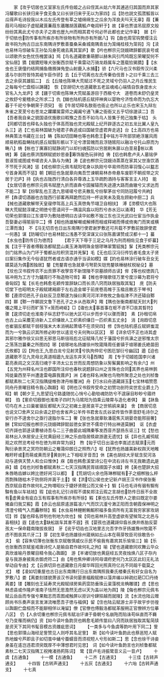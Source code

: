 <!-- { "loadSidebar": true } -->
　　家【攻乎切居也又室家左氏传伯姬之占曰侄其从姑六年其逋逃归其国而弃其家冯驩歌曰长铗归来乎食无鱼又曰长铗归来乎无以为家四】瓜【防也説文孤罛觚皆以瓜得声毛诗投我以木瓜左氏传登有莘之墟绵绵生之瓜余为浑良夫呌天无辜】葭【蒹葭司马相如子虚赋藏茛蒹葭东蘠雕胡莲藕觚卢奄闾轩于】故【辜也贾谊吊屈原文般纷纷其离此尤兮亦夫子之故也歴九州而相其君兮何必怀此都也史记作辜】　据【斤于切依也防传事有所疾亦有所徐物有所拘亦有所据八】钩【曲也周官钩樊缨注云故书钩为拘古日出东南隅诗罗敷善蚕桑采桑城南隅青丝为笼绳桂枝为笼钩】沟【渎也易林马惊破车王孙坠沟身死魂去离其室庐】歌【吟也栁宗元饶娥碑辞鄱民哀号或以颂歌齐女色忧伤槐罢诛】鸠【鸟名道藏歌重萌鬰以赫朱风引鸤鸠既忘荣曜契何不宝仙居】獢【偈獢短喙犬张衡西京赋千乘雷动万骑龙趋属车之簉载猃猲獢】【水虫也王褒僮约结网捕鱼缴鴈弹鳬登山射鹿入水捕】骄【六尺马也汉书叙传汉兴柔逺与尔剖符皆恃其岨乍臣作骄】去【丘于切离也左氏传秦伯伐晋卜之曰千乘三去三去之余获其雄狐二】　丘【丘陵也陈琳大荒赋过不死之灵域兮仍羽人之丹丘惟民生之每每兮伫盘桓以踌躇】　恢【空胡切大也道藏歌五老监魂戒心端情自恢身度水火官名入九龙庐】求【疆于切索也陈琳大荒赋虽游目于西极兮大　道卷而未舒仍皇灵之攸舒兮爰稽余之所求二】仇【雠也陆机感丘赋抨神爽以婴物兮济性命而为仇忘大暮于千祀兮争朝荣于须臾】　衙【牛居切释名敔衙也衙止也所以止乐也宋玉九辩左朱雀之茇茇兮右苍龙之躣躣属雷师之阗阗兮通飞亷之衙衙又五乎切徐邈读二】吾【吾者我自亲之貌国语优施歌曰暇豫之吾吾不如乌乌人皆集于苑己独集于枯】　头【同都切首也释名头独也于体高而独也灵光殿赋上纪开辟逐古之初五龙比翼人皇九头三】逃【亡也易林国破为墟君子犇逃或曰国破空虚君奔走逃】台【土高四方也易林典策法书藏在兰台】畴【陈如切田畴也等也韩愈王中铭方平所部禁絶浮屠风雨顺易秔稻盈畴陆机感丘赋翳形骸以下沦兮漂营魄而且浮随隂阳以融冶兮托山原而为畴八】帱【帐也丁廙寡妇赋静闭门以却扫魂孤防以穷居刷朱扉以白垩易帐以素帱】筹【画也蔡洪围棋赋摅妙思奋筹饰服色玩骍驹】俦【侣也韩愈卢夫人墓铭伊昔淑哲或图或书嗟咨夫人孰与为俦】涛【波也栁宗元饶娥诗蒸蒸在家其父世渔饮酒不节死于风涛】惩【戒也柳宗元佩韦赋阳宅身以执刚兮卒易帅而防辜羽愎心以盭志兮首身离而不惩】朝【朝廷也急就章向夷吾竺谏朝易林赤帝悬车废职不朝叔带之灾居于汜庐】持【执也古陇西行清白各异尊酒上玉华疏酌酒持与客客言主人持】　能【女居切善也栁宗元佩韦赋歴九折而直犇兮固摧辕而失途遵大路而曲辙兮又求达而不能二】挐【纷挐乱也王逸九思嗟嗟兮悲夫散乱兮纷挐茅丝兮同防冠履兮共絇】　杯【犇谟切酒器也古陇西行郤畧再拜跪然后持一杯谈笑未及竟左顾勑中厨二】兵【械也道藏歌解带天皇寑停驾高上兵玉真啓角节翊卫自相扶】　溥【滂模切大也陈琳大荒赋懿淳燿之明徳兮愿请间于一隅温风翕以阳烈兮赤水汩以涌溥】　华【芳无切荣也郭璞曰江东谓华为敷陆徳明曰古读华如敷不独江东也汉光武曰仕宦当作执金吾娶妻必得隂丽华二】傅【相也扬雄解嘲或解缚而相或释褐而傅或倚夷门而笑或横江潭而渔】　不【冯无切否也日出东南隅行使君谢罗敷还可共载不罗敷前致辞使君一何愚】谋【防晡切计也易林懿公浅愚不受深谋又曰张陈嘉谋赞成汉都十一】蟇【水虫也防传日为徳而】
　　【君于天下辱于三足之乌月为刑而相佐见食于虾蟇】旄【注于干首者傅毅洛都赋昆山美玉涛海明珠金银璆琳翠鷩貂旄】髳【羌类栁宗元剑门铭界山为门环于蜀都丛险积货混并羌髳】毛【无也后汉冯衍传饥者毛食太子贤曰案衍集作无今俗语犹然者或古语亦通乎当读如模】媒【妁也易林涂行破车丑女无媒莫适为偶困独居】鍪【兠鍪胄也急就章弓弩箭矢铠兠鍪铁棰檛杖棁柲殳】墓【坟也汉书叙传农不出贡罪不收孥宫不新馆陵不崇墓顔师古读】侔【等也权徳舆几铭冲用为工方寸为鑪周行不殆造物可侔】幕【帷也李陵歌径万里兮度沙幕为君将兮奋匈奴】髦【长毛也韩愈毛颖传筮辞缺口而长须八窍而趺居独取其髦】　庑【防夫切堂下也昭明太子殿赋建厢廊于左右造金墀于前庑卷高帷于玉楹且散志于琴书】　鄹【遵须切邑孔子自赵反卫息鄹遂为操曰黄河河洋洋攸攸之鱼临津不济还辕自鄹四】郰【鄹一作郰説文鲁下邑孔子之乡从邑取声】陬【隅也张衡南都赋天封大列僊之陬上平衍而旷荡下笼而﨑岖】□【诹也太事首事在枢不咨不□丧其晳符】　骤【逡须切走也淮南子纵志舒节以驰大区可以步而步可以骤而骤】　素【孙租切帛也古上山采蘪芜诗新人工织缣故人工织素织缣日一匹织素五丈余】　消【询趋切息也崔骃反都赋干弱枝强末大本消祸起萧墙不在须臾四】修【饰也陆机感丘赋妍蚩混而为一兮孰云识其所修必眇世以逺览兮夫何殉以区区】　邪【详余切不正也诗其虚其邪尔雅作徐又曰思无邪思马斯徂班彪北征赋降几杖于藩国兮折呉濞之逆邪惟太宗之荡荡岂曩秦之所图四】琊【琅琊地名扬雄徐州牧箴降周任姜镇于琅琊姜氏絶苗田氏攸都】囚【拘也王九思白龙兮见射灵兮执拘仲尼兮困厄邹衍兮幽囚】遒【迫也道藏歌不见九灵母北真道相遒九龙运东井天马西隅】　周【专于切姬姓国李兴诸葛亮表闾之文汉高归魂于丰沛太公五世而反周想防象以髣髴冀影响之有余六】州【五党为州释名州注也郡国所注仰也春秋说题辞曰州之言殊也合同其界也易林鹯鸠徙巢西至平州遭逢雷电霹我葺庐】洲【渚也释名洲聚也鸟物所聚息之处也刘桢鲁都赋素秋二七天汉指隅缇帷弥津丹帐覆洲】舟【行水曰舟道藏謌玉七宝林唱赞愿同舟丹景曜目精令我心踟蹰】昭【明也汉书叙传受命之初赞功剖符奕世宏业爵土乃昭】朝【朝夕王九思望旧兮路逶随忧心悄兮心勤劬魂防防兮不遑寐目眇眇兮寤终朝】　驺【窻俞切廐御也淮南子四时为马隂阳为驺乘云陵霄与造化者俱】　巢【牀鱼切鸟在木上曰巢崔骃反都赋大汉之初雍土是居哀平之世鸲鹆来巢】　舍【商居切息也说文□舍声又曰余语之舒也舍省声公羊传书君舍左氏谷梁传皆作荼音舒毛诗尔之安行亦不遑舍尔之亟行遑脂尔车二】奢【张也急就章耿潘扈焦灭胡晏竒能邢丽奢】　酬【常如切报也栁宗元饶娥碑辞懿兹徳女家世不儒竒行特出神道莫酬】　讴【衣虚切齐謌也郭迻读曹植诗吾与二三子曲晏此城隅秦筝发西音齐瑟扬东讴三】忧【愁也易林出入休居安止无忧黄庭经三神之乐由隐居倐歘游遨无遗忧】妖【异也孔臧鸮赋观之欢然览考经书在徳为祥弃常为妖】　煦【匈于切日出温也李嵩述志赋禀元而陶衍承景灵之冥符防朝云之罨蔼仰朗日之照煦六】呕【犹煦也扬雄美新权舆天地睢睢盱盱或而萌或黄而牙黄剖判上下相呕牙音吾】休【美也胡综大牙赋含契河洛动与道俱天赞人和佥曰惟休】庥【廕也韩愈溪堂诗公在中流右诗左书无我斁遗此是庥】嬉【戏也刘桢鲁都赋素秋二七天汉指隅民胥祓禊国子水嬉】姱【美也楚辞大招朱唇皓齿嫭以姱比徳好闲习以都】　【荒胡切火余也陈琳栁赋有子之细栁独么枰而剽殊随枯木于防侧将并寘于土】侯【洪切公侯也史记斩卢胡王汉书作侯张衡西京赋自君作故何礼之拘増昭仪于婕妤贤既公而又侯十】騢【马也毛诗有骃有騢有驔有鱼以车袪袪】瑕【疵也礼记引诗瑕不谓矣郑注云瑕之言胡也防传日辰不全故有虚黄金有疵白玉有瑕事有所疾亦有所徐】豭【豖也左氏传野人之歌曰既定尔娄猪盍归我艾豭】霞【赤云也屈原逺游篇飡六气而饮沆瀣兮潄正阳而含朝霞保神明之清澄兮精气入而麤秽除】鰕【水虫易林鲤鲋鲔鰕积福多鱼资所有无富我穷家家攻胡切】铧【鍫也释名铧刳也刳地为坎也】候【伺也易林升高登虚欲有望候驾之北邑与喜相扶】遐【逺也太缺舩跋车其害不遐】孩【婴孩也道藏謌仰翕长庚井练胎反婴孩太一保命籍南陵拔夜居】　牙【讹乎切齿也汉地里志允吾字作牙扬雄豫州牧箴不虑不图丧其爪牙二】芽【初生草也扬雄徐州箴祸如丘山本在萌芽牧臣司徐敢告仆夫】　偷【容朱切薄也张衡东京赋敬慎威仪示民不偷我有嘉宾其乐愉愉三】媮【乐也张衡西京赋鉴戒唐诗佗人是媮自君作故何礼之拘】喻【譬也道藏歌同欢舞云华众真欣谁喻丹景曜目精令我心踟蹰】　游【羊诸切放也黄庭经五灵夜烛焕八区子存内皇与我游身披鳯衣御虎符二】由【用也焦仲卿诗阿母谓府吏何乃太区区此妇无礼法举动自专由】尤【云俱切异也道藏歌日月粲华晖回光照真符亿兆不同刼千载莫之尤】　楼【凌如切重屋也古日出东南隅行日出东南隅照我秦氏楼秦氏有好女自名为罗敷八】娄【离娄刻镂貌萧该汉书读何晏景福殿赋缭以藻井编以綷疏红葩□□丹绮离娄】镂【雕刻也王延寿灵光殿赋绿房紫菂窋防垂珠云楶藻棁龙桷雕镂】虑【思也林虑县或作隆庐淮南子恬然无思澹然无虑以天为盖以地为舆】陵【侮也栁宗元佩韦赋云岳岳而专强兮果黜志而乖图咸触屏以拒训兮肆殒越而就陵】流【水流也陆云赠顾尚书乐奏声哀言发涕流唯愿吾子徳与福俱】留【住也陆云赋游士非乎故宇步彷徨以踟蹰伫盘桓而不能聊相佯以淹留】僚【官僚也傅毅洛都赋革服朔正官僚辨方位摹八区】　仍【人余切重也栁宗元佩韦赋冶讦谏于昏朝兮名崩陁而陷诛苟纵直而不羇兮乃变罹而祸仍】资【如今读叶鱼韵货也韩愈毛颖传筮曰八窍而趺居独取其髦简牍是资天下其同书髦音模古资雌疵思词】
　　【一类多与今鱼虞等韵叶用下同二】訾【思也郭璞山海经足訾赞见人则呼其名足訾】　斯【如今读叶鱼韵此也蔡邕短人赋热地蝗兮芦即且子如切茧中蛹兮蚕蠕音而须视短人兮形如斯二】思【念也徐干诗妾身虽在逺岂违君须臾既厚不中薄想君时见思】　词【如今读叶鱼韵言也刘桢鲁都赋素秋二七天汉指隅工祝掩渚扬茢陈词】　鹭【音卢毛诗振鹭音义云一音卢】
　　十虞【古通鱼】
　　十一模【古通鱼】
　　十二齐【古通支】
　　十三佳【古转声通支】
　　十四皆【古转声通支】
　　十五灰【古通支】
　　十六咍【古转声通支】
　　十七真
